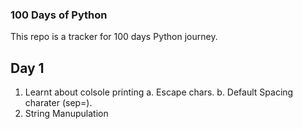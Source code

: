 ### 100 Days of Python ###
This repo is a tracker for 100 days Python journey.

## Day 1 ##
1. Learnt about colsole printing
a. Escape chars.
b. Default Spacing charater (sep=).
2. String Manupulation